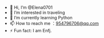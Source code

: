 - 👋 Hi, I’m @Elena0701
- 👀 I’m interested in traveling
- 🌱 I’m currently learning Python
- 📫 How to reach me ：954796706@qq.com
- ⚡ Fun fact:  I am Enfj.

<!---
Elena0701/Elena0701 is a ✨ special ✨ repository because its `README.md` (this file) appears on your GitHub profile.
You can click the Preview link to take a look at your changes.
--->
